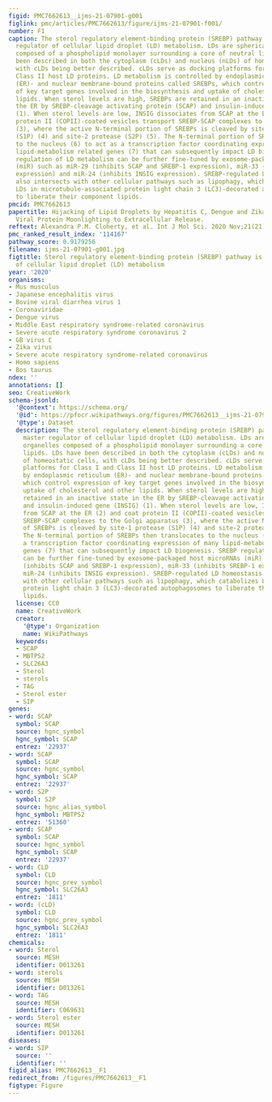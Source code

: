 ```yaml
---
figid: PMC7662613__ijms-21-07901-g001
figlink: pmc/articles/PMC7662613/figure/ijms-21-07901-f001/
number: F1
caption: The sterol regulatory element-binding protein (SREBP) pathway is a master
  regulator of cellular lipid droplet (LD) metabolism. LDs are spherical organelles
  composed of a phospholipid monolayer surrounding a core of neutral lipids. LDs have
  been described in both the cytoplasm (cLDs) and nucleus (nLDs) of homeostatic cells,
  with cLDs being better described. cLDs serve as docking platforms for Class I and
  Class II host LD proteins. LD metabolism is controlled by endoplasmic reticulum
  (ER)- and nuclear membrane-bound proteins called SREBPs, which control expression
  of key target genes involved in the biosynthesis and uptake of cholesterol and other
  lipids. When sterol levels are high, SREBPs are retained in an inactive state in
  the ER by SREBP-cleavage activating protein (SCAP) and insulin-induced gene (INSIG)
  (1). When sterol levels are low, INSIG dissociates from SCAP at the ER (2) and coat
  protein II (COPII)-coated vesicles transport SREBP-SCAP complexes to the Golgi apparatus
  (3), where the active N-terminal portion of SREBPs is cleaved by site-1 protease
  (S1P) (4) and site-2 protease (S2P) (5). The N-terminal portion of SREBPs then translocates
  to the nucleus (6) to act as a transcription factor coordinating expression of many
  lipid-metabolism related genes (7) that can subsequently impact LD biogenesis. SREBP
  regulation of LD metabolism can be further fine-tuned by exosome-packaged host microRNAs
  (miR) such as miR-29 (inhibits SCAP and SREBP-1 expression), miR-33 (inhibits SREBP-1
  expression) and miR-24 (inhibits INSIG expression). SREBP-regulated LD homeostasis
  also intersects with other cellular pathways such as lipophagy, which catabolizes
  LDs in microtubule-associated protein light chain 3 (LC3)-decorated autophagosomes
  to liberate their component lipids.
pmcid: PMC7662613
papertitle: Hijacking of Lipid Droplets by Hepatitis C, Dengue and Zika Viruses—From
  Viral Protein Moonlighting to Extracellular Release.
reftext: Alexandra P.M. Cloherty, et al. Int J Mol Sci. 2020 Nov;21(21):7901.
pmc_ranked_result_index: '114167'
pathway_score: 0.9179256
filename: ijms-21-07901-g001.jpg
figtitle: Sterol regulatory element-binding protein (SREBP) pathway is a master regulator
  of cellular lipid droplet (LD) metabolism
year: '2020'
organisms:
- Mus musculus
- Japanese encephalitis virus
- Bovine viral diarrhea virus 1
- Coronaviridae
- Dengue virus
- Middle East respiratory syndrome-related coronavirus
- Severe acute respiratory syndrome coronavirus 2
- GB virus C
- Zika virus
- Severe acute respiratory syndrome-related coronavirus
- Homo sapiens
- Bos taurus
ndex: ''
annotations: []
seo: CreativeWork
schema-jsonld:
  '@context': https://schema.org/
  '@id': https://pfocr.wikipathways.org/figures/PMC7662613__ijms-21-07901-g001.html
  '@type': Dataset
  description: The sterol regulatory element-binding protein (SREBP) pathway is a
    master regulator of cellular lipid droplet (LD) metabolism. LDs are spherical
    organelles composed of a phospholipid monolayer surrounding a core of neutral
    lipids. LDs have been described in both the cytoplasm (cLDs) and nucleus (nLDs)
    of homeostatic cells, with cLDs being better described. cLDs serve as docking
    platforms for Class I and Class II host LD proteins. LD metabolism is controlled
    by endoplasmic reticulum (ER)- and nuclear membrane-bound proteins called SREBPs,
    which control expression of key target genes involved in the biosynthesis and
    uptake of cholesterol and other lipids. When sterol levels are high, SREBPs are
    retained in an inactive state in the ER by SREBP-cleavage activating protein (SCAP)
    and insulin-induced gene (INSIG) (1). When sterol levels are low, INSIG dissociates
    from SCAP at the ER (2) and coat protein II (COPII)-coated vesicles transport
    SREBP-SCAP complexes to the Golgi apparatus (3), where the active N-terminal portion
    of SREBPs is cleaved by site-1 protease (S1P) (4) and site-2 protease (S2P) (5).
    The N-terminal portion of SREBPs then translocates to the nucleus (6) to act as
    a transcription factor coordinating expression of many lipid-metabolism related
    genes (7) that can subsequently impact LD biogenesis. SREBP regulation of LD metabolism
    can be further fine-tuned by exosome-packaged host microRNAs (miR) such as miR-29
    (inhibits SCAP and SREBP-1 expression), miR-33 (inhibits SREBP-1 expression) and
    miR-24 (inhibits INSIG expression). SREBP-regulated LD homeostasis also intersects
    with other cellular pathways such as lipophagy, which catabolizes LDs in microtubule-associated
    protein light chain 3 (LC3)-decorated autophagosomes to liberate their component
    lipids.
  license: CC0
  name: CreativeWork
  creator:
    '@type': Organization
    name: WikiPathways
  keywords:
  - SCAP
  - MBTPS2
  - SLC26A3
  - Sterol
  - sterols
  - TAG
  - Sterol ester
  - SIP
genes:
- word: SCAP
  symbol: SCAP
  source: hgnc_symbol
  hgnc_symbol: SCAP
  entrez: '22937'
- word: SCAP
  symbol: SCAP
  source: hgnc_symbol
  hgnc_symbol: SCAP
  entrez: '22937'
- word: S2P
  symbol: S2P
  source: hgnc_alias_symbol
  hgnc_symbol: MBTPS2
  entrez: '51360'
- word: SCAP
  symbol: SCAP
  source: hgnc_symbol
  hgnc_symbol: SCAP
  entrez: '22937'
- word: CLD
  symbol: CLD
  source: hgnc_prev_symbol
  hgnc_symbol: SLC26A3
  entrez: '1811'
- word: (cLD)
  symbol: CLD
  source: hgnc_prev_symbol
  hgnc_symbol: SLC26A3
  entrez: '1811'
chemicals:
- word: Sterol
  source: MESH
  identifier: D013261
- word: sterols
  source: MESH
  identifier: D013261
- word: TAG
  source: MESH
  identifier: C069631
- word: Sterol ester
  source: MESH
  identifier: D013261
diseases:
- word: SIP
  source: ''
  identifier: ''
figid_alias: PMC7662613__F1
redirect_from: /figures/PMC7662613__F1
figtype: Figure
---
```


